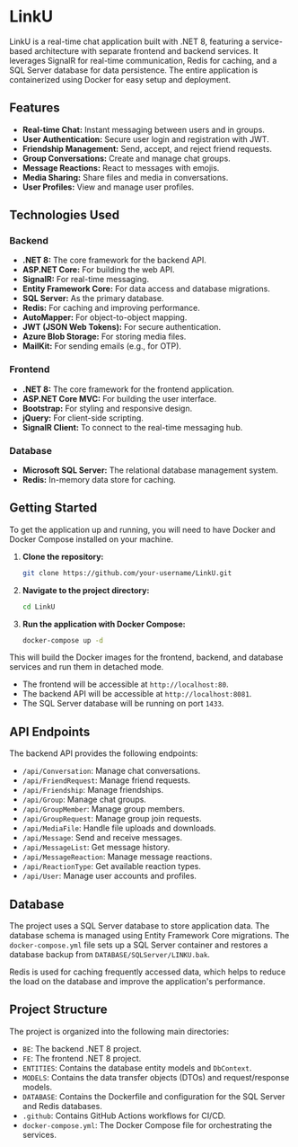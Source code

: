 # LinkU

LinkU is a real-time chat application built with .NET 8, featuring a service-based architecture with separate frontend and backend services. It leverages SignalR for real-time communication, Redis for caching, and a SQL Server database for data persistence. The entire application is containerized using Docker for easy setup and deployment.

## Features

*   **Real-time Chat:** Instant messaging between users and in groups.
*   **User Authentication:** Secure user login and registration with JWT.
*   **Friendship Management:** Send, accept, and reject friend requests.
*   **Group Conversations:** Create and manage chat groups.
*   **Message Reactions:** React to messages with emojis.
*   **Media Sharing:** Share files and media in conversations.
*   **User Profiles:** View and manage user profiles.

## Technologies Used

### Backend

*   **.NET 8:** The core framework for the backend API.
*   **ASP.NET Core:** For building the web API.
*   **SignalR:** For real-time messaging.
*   **Entity Framework Core:** For data access and database migrations.
*   **SQL Server:** As the primary database.
*   **Redis:** For caching and improving performance.
*   **AutoMapper:** For object-to-object mapping.
*   **JWT (JSON Web Tokens):** For secure authentication.
*   **Azure Blob Storage:** For storing media files.
*   **MailKit:** For sending emails (e.g., for OTP).

### Frontend

*   **.NET 8:** The core framework for the frontend application.
*   **ASP.NET Core MVC:** For building the user interface.
*   **Bootstrap:** For styling and responsive design.
*   **jQuery:** For client-side scripting.
*   **SignalR Client:** To connect to the real-time messaging hub.

### Database

*   **Microsoft SQL Server:** The relational database management system.
*   **Redis:** In-memory data store for caching.

## Getting Started

To get the application up and running, you will need to have Docker and Docker Compose installed on your machine.

1.  **Clone the repository:**

    ```bash
    git clone https://github.com/your-username/LinkU.git
    ```

2.  **Navigate to the project directory:**

    ```bash
    cd LinkU
    ```

3.  **Run the application with Docker Compose:**

    ```bash
    docker-compose up -d
    ```

This will build the Docker images for the frontend, backend, and database services and run them in detached mode.

*   The frontend will be accessible at `http://localhost:80`.
*   The backend API will be accessible at `http://localhost:8081`.
*   The SQL Server database will be running on port `1433`.

## API Endpoints

The backend API provides the following endpoints:

*   `/api/Conversation`: Manage chat conversations.
*   `/api/FriendRequest`: Manage friend requests.
*   `/api/Friendship`: Manage friendships.
*   `/api/Group`: Manage chat groups.
*   `/api/GroupMember`: Manage group members.
*   `/api/GroupRequest`: Manage group join requests.
*   `/api/MediaFile`: Handle file uploads and downloads.
*   `/api/Message`: Send and receive messages.
*   `/api/MessageList`: Get message history.
*   `/api/MessageReaction`: Manage message reactions.
*   `/api/ReactionType`: Get available reaction types.
*   `/api/User`: Manage user accounts and profiles.

## Database

The project uses a SQL Server database to store application data. The database schema is managed using Entity Framework Core migrations. The `docker-compose.yml` file sets up a SQL Server container and restores a database backup from `DATABASE/SQLServer/LINKU.bak`.

Redis is used for caching frequently accessed data, which helps to reduce the load on the database and improve the application's performance.

## Project Structure

The project is organized into the following main directories:

*   `BE`: The backend .NET 8 project.
*   `FE`: The frontend .NET 8 project.
*   `ENTITIES`: Contains the database entity models and `DbContext`.
*   `MODELS`: Contains the data transfer objects (DTOs) and request/response models.
*   `DATABASE`: Contains the Dockerfile and configuration for the SQL Server and Redis databases.
*   `.github`: Contains GitHub Actions workflows for CI/CD.
*   `docker-compose.yml`: The Docker Compose file for orchestrating the services.
